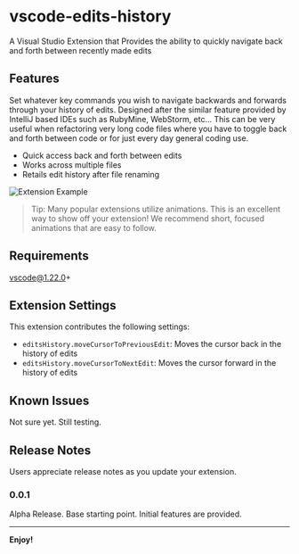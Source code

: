 # vscode-edits-history

A Visual Studio Extension that Provides the ability to quickly navigate back and forth between recently made edits

## Features

Set whatever key commands you wish to navigate backwards and forwards through your history of edits. Designed after the similar feature provided by IntelliJ based IDEs such as RubyMine, WebStorm, etc... This can be very useful when refactoring very long code files where you have to toggle back and forth between code or for just every day general coding use.

- Quick access back and forth between edits
- Works across multiple files
- Retails edit history after file renaming

![Extension Example](demo.gif)

> Tip: Many popular extensions utilize animations. This is an excellent way to show off your extension! We recommend short, focused animations that are easy to follow.

## Requirements

vscode@1.22.0+

## Extension Settings

This extension contributes the following settings:

* `editsHistory.moveCursorToPreviousEdit`: Moves the cursor back in the history of edits
* `editsHistory.moveCursorToNextEdit`: Moves the cursor forward in the history of edits

## Known Issues

Not sure yet. Still testing.

## Release Notes

Users appreciate release notes as you update your extension.

### 0.0.1

Alpha Release. Base starting point. Initial features are provided.

-----------------------------------------------------------------------------------------------------------

**Enjoy!**
